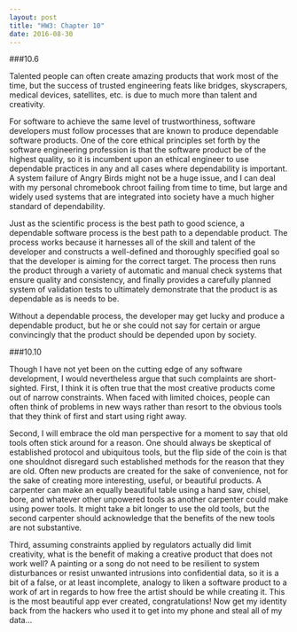 ```yaml
---
layout: post
title: "HW3: Chapter 10"
date: 2016-08-30
---
```

###10.6
<p>
Talented people can often create amazing products that work most of the time, but the success of trusted engineering feats like bridges, skyscrapers, medical devices, satellites, etc. is due to much more than talent and creativity.
</p>
<p>
For software to achieve the same level of trustworthiness, software developers must follow processes that are known to produce dependable software products. One of the core ethical principles set forth by the software engineering profession is that the software product be of the highest quality, so it is incumbent upon an ethical engineer to use dependable practices in any and all cases where dependability is important. A system failure of Angry Birds might not be a huge issue, and I can deal with my personal chromebook chroot failing from time to time, but large and widely used systems that are integrated into society have a much higher standard of dependability.
</p>
<p>
Just as the scientific process is the best path to good science, a dependable software process is the best path to a dependable product. The process works because it harnesses all of the skill and talent of the developer and constructs a well-defined and thoroughly specified goal so that the developer is aiming for the correct target. The process then runs the product through a variety of automatic and manual check systems that ensure quality and consistency, and finally provides a carefully planned system of validation tests to ultimately demonstrate that the product is as dependable as is needs to be.
</p>
<p>
Without a dependable process, the developer may get lucky and produce a dependable product, but he or she could not say for certain or argue convincingly that the product should be depended upon by society.
</p>
<p>
###10.10
<p>
Though I have not yet been on the cutting edge of any software development, I would nevertheless argue that such complaints are short-sighted. First, I think it is often true that the most creative products come out of narrow constraints. When faced with limited choices, people can often think of problems in new ways rather than resort to the obvious tools that they think of first and start using right away.
</p>
<p>
Second, I will embrace the old man perspective for a moment to say that old tools often stick around for a reason. One should always be skeptical of established protocol and ubiquitous tools, but the flip side of the coin is that one shouldnot disregard such established methods for the reason that they are old. Often new products are created for the sake of convenience, not for the sake of creating more interesting, useful, or beautiful products. A carpenter can make an equally beautiful table using a hand saw, chisel, bore, and whatever other unpowered tools as another carpenter could make using power tools. It might take a bit longer to use the old tools, but the second carpenter should acknowledge that the benefits of the new tools are not substantive. 
</p>
<p>
Third, assuming constraints applied by regulators actually did limit creativity, what is the benefit of making a creative product that does not work well? A painting or a song do not need to be resilient to system disturbances or resist unwanted intrusions into confidential data, so it is a bit of a false, or at least incomplete,  analogy to liken a software product to a work of art in regards to how free the artist should be while creating it. This is the most beautiful app ever created, congratulations! Now get my identity back from the hackers who used it to get into my phone and steal all of my data...
</p>
